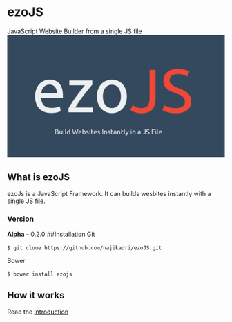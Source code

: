 # ezoJS

JavaScript Website Builder from a single JS file
![Splashscreen](ezoJS.png)
## What is ezoJS
ezoJs is a JavaScript Framework. It can builds wesbites instantly with a single JS file.
### Version
**Alpha** - 0.2.0
##Installation
Git
```
$ git clone https://github.com/najikadri/ezoJS.git
```
Bower
```
$ bower install ezojs
```
## How it works
Read the [introduction](docs/introduction.md)








